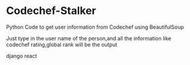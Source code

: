 # Codechef-Stalker
Python Code to get user information from Codechef using BeautifulSoup

Just type in the user name of the person,and all the information like codechef rating,global rank will be the output


django
react
